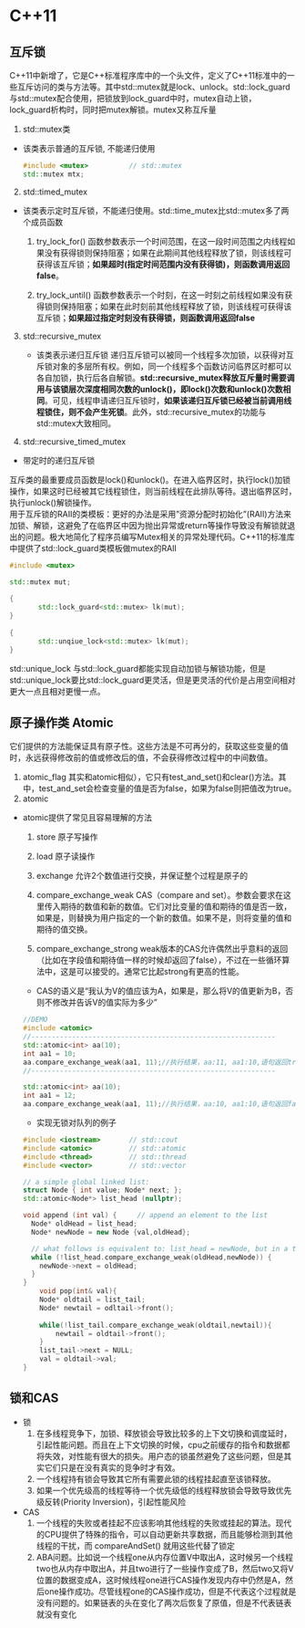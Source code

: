 # C++11
## 互斥锁
C++11中新增了<mutex>，它是C++标准程序库中的一个头文件，定义了C++11标准中的一些互斥访问的类与方法等。其中std::mutex就是lock、unlock。std::lock_guard与std::mutex配合使用，把锁放到lock_guard中时，mutex自动上锁，lock_guard析构时，同时把mutex解锁。mutex又称互斥量
1. std::mutex类
  - 该类表示普通的互斥锁, 不能递归使用
    ```C++
    #include <mutex>          // std::mutex
    std::mutex mtx;
    ```
2. std::timed_mutex
  - 该类表示定时互斥锁，不能递归使用。std::time_mutex比std::mutex多了两个成员函数
    1. try_lock_for()
    	函数参数表示一个时间范围，在这一段时间范围之内线程如果没有获得锁则保持阻塞；如果在此期间其他线程释放了锁，则该线程可获得该互斥锁；**如果超时(指定时间范围内没有获得锁)，则函数调用返回false**。

    2. try_lock_until()
    	函数参数表示一个时刻，在这一时刻之前线程如果没有获得锁则保持阻塞；如果在此时刻前其他线程释放了锁，则该线程可获得该互斥锁；**如果超过指定时刻没有获得锁，则函数调用返回false**

3. std::recursive_mutex
	- 该类表示递归互斥锁
		递归互斥锁可以被同一个线程多次加锁，以获得对互斥锁对象的多层所有权。例如，同一个线程多个函数访问临界区时都可以各自加锁，执行后各自解锁。**std::recursive_mutex释放互斥量时需要调用与该锁层次深度相同次数的unlock()，即lock()次数和unlock()次数相同**。可见，线程申请递归互斥锁时，**如果该递归互斥锁已经被当前调用线程锁住，则不会产生死锁**。此外，std::recursive_mutex的功能与 std::mutex大致相同。

4. std::recursive_timed_mutex

  - 带定时的递归互斥锁

互斥类的最重要成员函数是lock()和unlock()。在进入临界区时，执行lock()加锁操作，如果这时已经被其它线程锁住，则当前线程在此排队等待。退出临界区时，执行unlock()解锁操作。
​	
用于互斥锁的RAII的类模板：更好的办法是采用”资源分配时初始化”(RAII)方法来加锁、解锁，这避免了在临界区中因为抛出异常或return等操作导致没有解锁就退出的问题。极大地简化了程序员编写Mutex相关的异常处理代码。C++11的标准库中提供了std::lock_guard类模板做mutex的RAII
```C++
#include <mutex>

std::mutex mut;
 
{
       std::lock_guard<std::mutex> lk(mut);
}
 
{
       std::unqiue_lock<std::mutex> lk(mut);
}
```
std::unique_lock 与std::lock_guard都能实现自动加锁与解锁功能，但是std::unique_lock要比std::lock_guard更灵活，但是更灵活的代价是占用空间相对更大一点且相对更慢一点。

## 原子操作类 Atomic

它们提供的方法能保证具有原子性。这些方法是不可再分的，获取这些变量的值时，永远获得修改前的值或修改后的值，不会获得修改过程中的中间数值。

1. atomic_flag
  其实和atomic<bool>相似），它只有test_and_set()和clear()方法。其中，test_and_set会检查变量的值是否为false，如果为false则把值改为true。
2. atomic<T>
  - atomic<T>提供了常见且容易理解的方法
    1. store
      原子写操作

    2. load
      原子读操作

    3. exchange
      允许2个数值进行交换，并保证整个过程是原子的

    4. compare_exchange_weak
      CAS（compare and set）。参数会要求在这里传入期待的数值和新的数值。它们对比变量的值和期待的值是否一致，如果是，则替换为用户指定的一个新的数值。如果不是，则将变量的值和期待的值交换。

    5. compare_exchange_strong
		weak版本的CAS允许偶然出乎意料的返回（比如在字段值和期待值一样的时候却返回了false），不过在一些循环算法中，这是可以接受的。通常它比起strong有更高的性能。
	- CAS的语义是“我认为V的值应该为A，如果是，那么将V的值更新为B，否则不修改并告诉V的值实际为多少”
	```C++
	//DEMO
	#include <atomic>
	//------------------------------------------------------------
	std::atomic<int> aa(10);
	int aa1 = 10;
	aa.compare_exchange_weak(aa1, 11);//执行结果，aa:11, aa1:10,语句返回true
	//------------------------------------------------------------
	
	std::atomic<int> aa(10);
	int aa1 = 12;
	aa.compare_exchange_weak(aa1, 11);//执行结果，aa:10, aa1:10,语句返回false
	
	```
	- 实现无锁对队列的例子
	```C++
	#include <iostream>       // std::cout
	#include <atomic>         // std::atomic
	#include <thread>         // std::thread
	#include <vector>         // std::vector

	// a simple global linked list:
	struct Node { int value; Node* next; };
	std::atomic<Node*> list_head (nullptr);

	void append (int val) {     // append an element to the list
	  Node* oldHead = list_head;
	  Node* newNode = new Node {val,oldHead};

	  // what follows is equivalent to: list_head = newNode, but in a thread-safe way:
	  while (!list_head.compare_exchange_weak(oldHead,newNode)) {
	    newNode->next = oldHead;
	  }
	}
        void pop(int& val){
	    Node* oldtail = list_tail;
	    Node* newtail = odltail->front();
	    
	    while(!list_tail.compare_exchange_weak(oldtail,newtail)){
	        newtail = oldtail->front();
	    }
	    list_tail->next = NULL;
	    val = oldtail->val;
	}
	```
## 锁和CAS
- 锁
	1. 在多线程竞争下，加锁、释放锁会导致比较多的上下文切换和调度延时，引起性能问题。而且在上下文切换的时候，cpu之前缓存的指令和数据都将失效，对性能有很大的损失。用户态的锁虽然避免了这些问题，但是其实它们只是在没有真实的竞争时才有效。
	2. 一个线程持有锁会导致其它所有需要此锁的线程挂起直至该锁释放。
	3. 如果一个优先级高的线程等待一个优先级低的线程释放锁会导致导致优先级反转(Priority Inversion)，引起性能风险
- CAS
	1. 一个线程的失败或者挂起不应该影响其他线程的失败或挂起的算法。现代的CPU提供了特殊的指令，可以自动更新共享数据，而且能够检测到其他线程的干扰，而 compareAndSet() 就用这些代替了锁定
	2. ABA问题。比如说一个线程one从内存位置V中取出A，这时候另一个线程two也从内存中取出A，并且two进行了一些操作变成了B，然后two又将V位置的数据变成A，这时候线程one进行CAS操作发现内存中仍然是A，然后one操作成功。尽管线程one的CAS操作成功，但是不代表这个过程就是没有问题的。如果链表的头在变化了两次后恢复了原值，但是不代表链表就没有变化

